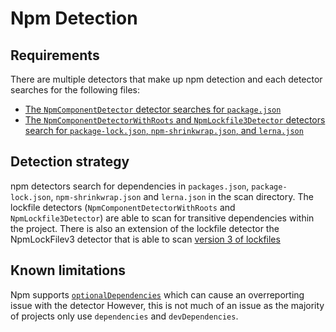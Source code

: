 # Npm Detection

## Requirements

There are multiple detectors that make up npm detection and each detector searches for the following files:

- [The `NpmComponentDetector` detector searches for `package.json`][1]
- [The `NpmComponentDetectorWithRoots` and `NpmLockfile3Detector` detectors search for `package-lock.json`, `npm-shrinkwrap.json`, and `lerna.json`][2]

## Detection strategy

npm detectors search for dependencies in `packages.json`, `package-lock.json`, `npm-shrinkwrap.json` and `lerna.json` in the scan directory.
The lockfile detectors (`NpmComponentDetectorWithRoots` and `NpmLockfile3Detector`) are able to scan for transitive dependencies within the project.
There is also an extension of the lockfile detector the NpmLockFilev3 detector that is able to scan [version 3 of lockfiles][3]

## Known limitations

Npm supports [`optionalDependencies`][4] which can cause an overreporting issue with the detector
However, this is not much of an issue as the majority of projects only use `dependencies` and `devDependencies`.

[1]: https://github.com/microsoft/component-detection/blob/251276d7951c7eaa880ed58b1a974b25dba92cd2/src/Microsoft.ComponentDetection.Detectors/npm/NpmComponentDetector.cs#L36
[2]: https://github.com/microsoft/component-detection/blob/251276d7951c7eaa880ed58b1a974b25dba92cd2/src/Microsoft.ComponentDetection.Detectors/npm/NpmLockfileDetectorBase.cs#L52
[3]: https://github.com/microsoft/component-detection/blob/251276d7951c7eaa880ed58b1a974b25dba92cd2/src/Microsoft.ComponentDetection.Detectors/npm/NpmLockfile3Detector.cs#L36
[4]: https://docs.npmjs.com/cli/v9/configuring-npm/package-json#optionaldependencies
